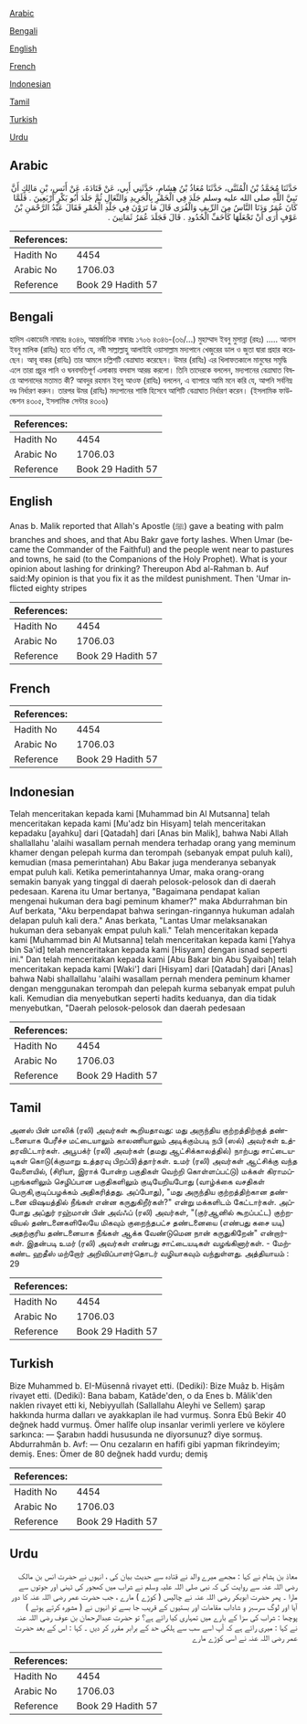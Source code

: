[Arabic](#arabic)

[Bengali](#bengali)

[English](#english)

[French](#french)

[Indonesian](#indonesian)

[Tamil](#tamil)

[Turkish](#turkish)

[Urdu](#urdu)

## Arabic


<div dir="rtl" lang="ar" style={{fontSize:'larger',backgroundColor:'#f8f9fa',padding:20}}>
حَدَّثَنَا مُحَمَّدُ بْنُ الْمُثَنَّى، حَدَّثَنَا مُعَاذُ بْنُ هِشَامٍ، حَدَّثَنِي أَبِي، عَنْ قَتَادَةَ، عَنْ أَنَسِ، بْنِ مَالِكٍ أَنَّ نَبِيَّ اللَّهِ صلى الله عليه وسلم جَلَدَ فِي الْخَمْرِ بِالْجَرِيدِ وَالنِّعَالِ ثُمَّ جَلَدَ أَبُو بَكْرٍ أَرْبَعِينَ ‏.‏ فَلَمَّا كَانَ عُمَرُ وَدَنَا النَّاسُ مِنَ الرِّيفِ وَالْقُرَى قَالَ مَا تَرَوْنَ فِي جَلْدِ الْخَمْرِ فَقَالَ عَبْدُ الرَّحْمَنِ بْنُ عَوْفٍ أَرَى أَنْ تَجْعَلَهَا كَأَخَفِّ الْحُدُودِ ‏.‏ قَالَ فَجَلَدَ عُمَرُ ثَمَانِينَ ‏.‏
</div>
<div style={{backgroundColor:'#f8f9fa',padding:20, marginBottom: 10}}><table> <thead> <tr> <th>References:</th> <th></th> </tr> </thead> <tbody><tr><td>Hadith No</td><td>4454</td></tr><tr><td>Arabic No</td><td>1706.03</td></tr><tr><td>Reference</td><td>Book 29 Hadith 57</td></tr></tbody></table></div>

## Bengali


<div dir="ltr" lang="bn" style={{fontSize:'larger',backgroundColor:'#f8f9fa',padding:20}}>
হাদিস একাডেমি নাম্বারঃ ৪৩৪৬, আন্তর্জাতিক নাম্বারঃ ১৭০৬ ৪৩৪৬-(৩৬/...) মুহাম্মাদ ইবনু মুসান্না (রহঃ) ..... আনাস ইবনু মালিক (রাযিঃ) হতে বর্ণিত যে, নবী সাল্লাল্লাহু আলাইহি ওয়াসাল্লাম মদ্যপানে খেজুরের ডাল ও জুতা দ্বারা প্রহার করেছেন। আবূ বাকর (রাযিঃ) তার আমলে চল্লিশটি বেত্ৰাঘাত করেছেন। উমার (রাযিঃ) এর খিলাফতকালে মানুষের সমৃদ্ধি এলে তারা প্রচুর পানি ও ঘনবসতিপূর্ণ এলাকায় বসবাস আরম্ভ করলো। তিনি তাদেরকে বললেন, মদ্যপানের বেত্ৰাঘাত বিষয়ে আপনাদের মতামত কী? আবদুর রহমান ইবনু আওফ (রাযিঃ) বললেন, এ ব্যাপারে আমি মনে করি যে, আপনি সর্বনিম্ন দণ্ড নির্ধারণ করুন। তারপর উমর (রাযিঃ) মদ্যপানের শাস্তি হিসেবে আশিটি বেত্ৰাঘাত নির্ধারণ করেন। (ইসলামিক ফাউন্ডেশন ৪৩০৫, ইসলামিক সেন্টার ৪৩০৬)
</div>
<div style={{backgroundColor:'#f8f9fa',padding:20, marginBottom: 10}}><table> <thead> <tr> <th>References:</th> <th></th> </tr> </thead> <tbody><tr><td>Hadith No</td><td>4454</td></tr><tr><td>Arabic No</td><td>1706.03</td></tr><tr><td>Reference</td><td>Book 29 Hadith 57</td></tr></tbody></table></div>

## English


<div dir="ltr" lang="en" style={{fontSize:'larger',backgroundColor:'#f8f9fa',padding:20}}>
Anas b. Malik reported that Allah's Apostle (ﷺ) gave a beating with palm branches and shoes, and that Abu Bakr gave forty lashes. When Umar (became the Commander of the Faithful) and the people went near to pastures and towns, he said (to the Companions of the Holy Prophet). What is your opinion about lashing for drinking? Thereupon Abd al-Rahman b. Auf said:My opinion is that you fix it as the mildest punishment. Then 'Umar inflicted eighty stripes
</div>
<div style={{backgroundColor:'#f8f9fa',padding:20, marginBottom: 10}}><table> <thead> <tr> <th>References:</th> <th></th> </tr> </thead> <tbody><tr><td>Hadith No</td><td>4454</td></tr><tr><td>Arabic No</td><td>1706.03</td></tr><tr><td>Reference</td><td>Book 29 Hadith 57</td></tr></tbody></table></div>

## French


<div dir="ltr" lang="fr" style={{fontSize:'larger',backgroundColor:'#f8f9fa',padding:20}}>

</div>
<div style={{backgroundColor:'#f8f9fa',padding:20, marginBottom: 10}}><table> <thead> <tr> <th>References:</th> <th></th> </tr> </thead> <tbody><tr><td>Hadith No</td><td>4454</td></tr><tr><td>Arabic No</td><td>1706.03</td></tr><tr><td>Reference</td><td>Book 29 Hadith 57</td></tr></tbody></table></div>

## Indonesian


<div dir="ltr" lang="id" style={{fontSize:'larger',backgroundColor:'#f8f9fa',padding:20}}>
Telah menceritakan kepada kami [Muhammad bin Al Mutsanna] telah menceritakan kepada kami [Mu'adz bin Hisyam] telah menceritakan kepadaku [ayahku] dari [Qatadah] dari [Anas bin Malik], bahwa Nabi Allah shallallahu 'alaihi wasallam pernah mendera terhadap orang yang meminum khamer dengan pelepah kurma dan terompah (sebanyak empat puluh kali), kemudian (masa pemerintahan) Abu Bakar juga menderanya sebanyak empat puluh kali. Ketika pemerintahannya Umar, maka orang-orang semakin banyak yang tinggal di daerah pelosok-pelosok dan di daerah pedesaan. Karena itu Umar bertanya, "Bagaimana pendapat kalian mengenai hukuman dera bagi peminum khamer?" maka Abdurrahman bin Auf berkata, "Aku berpendapat bahwa seringan-ringannya hukuman adalah delapan puluh kali dera." Anas berkata, "Lantas Umar melaksanakan hukuman dera sebanyak empat puluh kali." Telah menceritakan kepada kami [Muhammad bin Al Mutsanna] telah menceritakan kepada kami [Yahya bin Sa'id] telah menceritakan kepada kami [Hisyam] dengan isnad seperti ini." Dan telah menceritakan kepada kami [Abu Bakar bin Abu Syaibah] telah menceritakan kepada kami [Waki'] dari [Hisyam] dari [Qatadah] dari [Anas] bahwa Nabi shallallahu 'alaihi wasallam pernah mendera peminum khamer dengan menggunakan terompah dan pelepah kurma sebanyak empat puluh kali. Kemudian dia menyebutkan seperti hadits keduanya, dan dia tidak menyebutkan, "Daerah pelosok-pelosok dan daerah pedesaan
</div>
<div style={{backgroundColor:'#f8f9fa',padding:20, marginBottom: 10}}><table> <thead> <tr> <th>References:</th> <th></th> </tr> </thead> <tbody><tr><td>Hadith No</td><td>4454</td></tr><tr><td>Arabic No</td><td>1706.03</td></tr><tr><td>Reference</td><td>Book 29 Hadith 57</td></tr></tbody></table></div>

## Tamil


<div dir="ltr" lang="ta" style={{fontSize:'larger',backgroundColor:'#f8f9fa',padding:20}}>
அனஸ் பின் மாலிக் (ரலி) அவர்கள் கூறியதாவது: மது அருந்திய குற்றத்திற்குத் தண்டனையாக பேரீச்ச மட்டையாலும் காலணியாலும் அடிக்கும்படி நபி (ஸல்) அவர்கள் உத்தரவிட்டார்கள். அபூபக்ர் (ரலி) அவர்கள் (தமது ஆட்சிக்காலத்தில்) நாற்பது சாட்டையடிகள் கொடு(க்குமாறு உத்தரவு பிறப்பி)த்தார்கள். உமர் (ரலி) அவர்கள் ஆட்சிக்கு வந்த வேளையில், (சிரியா, இராக் போன்ற பகுதிகள் வெற்றி கொள்ளப்பட்டு) மக்கள் கிராமப்புறங்களிலும் செழிப்பான பகுதிகளிலும் குடியேறியபோது (வாழ்க்கை வசதிகள் பெருகி,குடிப்பழக்கம் அதிகரித்தது. அப்போது), "மது அருந்திய குற்றத்திற்கான தண்டனை விஷயத்தில் நீங்கள் என்ன கருதுகிறீர்கள்?" என்று மக்களிடம் கேட்டார்கள். அப்போது அப்துர் ரஹ்மான் பின் அவ்ஃப் (ரலி) அவர்கள், "(குர்ஆனில் கூறப்பட்ட) குற்றவியல் தண்டனைகளிலேயே மிகவும் குறைந்தபட்ச தண்டனையை (எண்பது கசை யடி) அதற்குரிய தண்டனையாக நீங்கள் ஆக்க வேண்டுமென நான் கருதுகிறேன்" என்றார்கள். இதன்படி உமர் (ரலி) அவர்கள் எண்பது சாட்டையடிகள் வழங்கினார்கள். - மேற்கண்ட ஹதீஸ் மற்றோர் அறிவிப்பாளர்தொடர் வழியாகவும் வந்துள்ளது. அத்தியாயம் : 29
</div>
<div style={{backgroundColor:'#f8f9fa',padding:20, marginBottom: 10}}><table> <thead> <tr> <th>References:</th> <th></th> </tr> </thead> <tbody><tr><td>Hadith No</td><td>4454</td></tr><tr><td>Arabic No</td><td>1706.03</td></tr><tr><td>Reference</td><td>Book 29 Hadith 57</td></tr></tbody></table></div>

## Turkish


<div dir="ltr" lang="tr" style={{fontSize:'larger',backgroundColor:'#f8f9fa',padding:20}}>
Bize Muhammed b. EI-Müsennâ rivayet etti. (Dediki): Bize Muâz b. Hişâm rivayet etti. (Dediki): Bana babam, Katâde'den, o da Enes b. Mâlik'den naklen rivayet etti ki, Nebiyyullah (Sallallahu Aleyhi ve Sellem) şarap hakkında hurma dalları ve ayakkaplan ile had vurmuş. Sonra Ebû Bekir 40 değnek hadd vurmuş. Ömer halîfe olup insanlar verimli yerlere ve köylere sarkınca: — Şarabın haddi hususunda ne diyorsunuz? diye sormuş. Abdurrahmân b. Avf: — Onu cezaların en hafifi gibi yapman fikrindeyim; demiş. Enes: Ömer de 80 değnek hadd vurdu; demiş
</div>
<div style={{backgroundColor:'#f8f9fa',padding:20, marginBottom: 10}}><table> <thead> <tr> <th>References:</th> <th></th> </tr> </thead> <tbody><tr><td>Hadith No</td><td>4454</td></tr><tr><td>Arabic No</td><td>1706.03</td></tr><tr><td>Reference</td><td>Book 29 Hadith 57</td></tr></tbody></table></div>

## Urdu


<div dir="rtl" lang="ur" style={{fontSize:'larger',backgroundColor:'#f8f9fa',padding:20}}>
معاذ بن ہشام نے کہا : مجھے میرے والد نے قتادہ سے حدیث بیان کی ، انہوں نے حضرت انس بن مالک رضی اللہ عنہ سے روایت کی کہ نبی صلی اللہ علیہ وسلم نے شراب میں کھجور کی ٹہنی اور جوتوں سے مارا ۔ پھر حضرت ابوبکر رضی اللہ عنہ نے چالیس ( کوڑے ) مارے ، جب حضرت عمر رضی اللہ عنہ کا دور آیا اور لوگ سرسبز و شاداب مقامات اور بستیوں کے قریب جا بسے تو انہوں نے ( مشورہ کرتے ہوئے ) پوچھا : شراب کی سزا کے بارے میں تمہاری کیا رائے ہے؟ تو حضرت عبدالرحمان بن عوف رضی اللہ عنہ نے کہا : میری رائے ہے کہ آپ اسے سب سے ہلکی حد کے برابر مقرر کر دیں ۔ کہا : اس کے بعد حضرت عمر رضی اللہ عنہ نے اسی کوڑے مارے
</div>
<div style={{backgroundColor:'#f8f9fa',padding:20, marginBottom: 10}}><table> <thead> <tr> <th>References:</th> <th></th> </tr> </thead> <tbody><tr><td>Hadith No</td><td>4454</td></tr><tr><td>Arabic No</td><td>1706.03</td></tr><tr><td>Reference</td><td>Book 29 Hadith 57</td></tr></tbody></table></div>